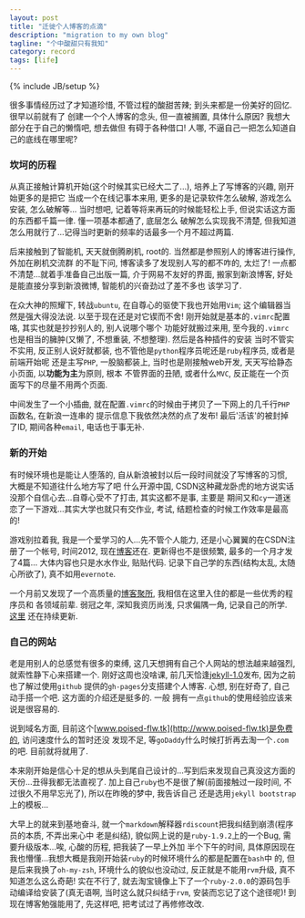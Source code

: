 ```yaml
---
layout: post
title: "迁徙个人博客的点滴"
description: "migration to my own blog"
tagline: "个中酸甜只有我知"
category: record
tags: [life]
---
```

{% include JB/setup %}

很多事情经历过了才知道珍惜, 不管过程的酸甜苦辣; 到头来都是一份美好的回忆. 很早以前就有了
创建一个个人博客的念头, 但一直被搁置, 具体什么原因? 我想大部分在于自己的懒惰吧, 想去做但
有碍于各种借口! 人哪, 不逼自己一把怎么知道自己的底线在哪里呢? 

### 坎坷的历程

从真正接触计算机开始(这个时候其实已经大二了...), 培养上了写博客的兴趣, 刚开始更多的是把它
当成一个在线记事本来用, 更多的是记录软件怎么破解, 游戏怎么安装, 怎么破解等... 当时想吧, 
记着等将来再玩的时候能轻松上手, 但说实话这方面的东西都千篇一律. 懂一项基本都通了, 底层怎么
破解怎么实现我不清楚, 但我知道怎么用就行了...记得当时更新的频率的话最多一个月不超过两篇. 

后来接触到了智能机, 天天就倒腾刷机, root的. 当然都是参照别人的博客进行操作, 外加在刷机交流群
的不耻下问, 博客读多了发现别人写的都不咋的, 太烂了! 一点都不清楚...就着手准备自己出版一篇,
介于网易不友好的界面, 搬家到新浪博客, 好处是能直接分享到新浪微博, 智能机的兴奋劲过了差不多也
该学习了.

在众大神的照耀下, 转战`ubuntu`, 在自尊心的驱使下我也开始用`Vim`; 这个编辑器当然是强大得没法说.
以至于现在还是对它锲而不舍! 刚开始就是基本的`.vimrc`配置咯, 其实也就是抄抄别人的, 别人说哪个哪个
功能好就搬过来用, 至今我的`.vimrc`也是相当的臃肿(又懒了, 不想重装, 不想整理). 然后是各种插件的安装
当时不管实不实用, 反正别人说好就都装, 也不管他是`python`程序员呢还是`ruby`程序员, 或者是前端开始呢
还是主写`PHP`, 一股脑都装上, 当时也是刚接触web开发, 天天写给静态小页面, 以**功能为主**为原则, 根本
不管界面的丑陋, 或者什么`MVC`, 反正能在一个页面写下的尽量不用两个页面.

中间发生了一个小插曲, 就在配置`.vimrc`的时候由于拷贝了一下网上的几千行`PHP`函数名, 在新浪一连串的
提示信息下我依然决然的点了发布! 最后'活该'的被封掉了ID, 期间各种`email`, 电话也于事无补. 

### 新的开始

有时候环境也是能让人堕落的, 自从新浪被封以后一段时间就没了写博客的习惯, 大概是不知道往什么地方写了吧
什么开源中国, CSDN这种藏龙卧虎的地方说实话没那个自信心去...自尊心受不了打击, 其实这都不是事, 主要是
期间又和`cy`一道迷恋了一下游戏...其实大学也就只有交作业, 考试, 结题检查的时候工作效率是最高的!

游戏别拉着我, 我是一个爱学习的人...先不管个人能力, 还是小心翼翼的在CSDN注册了一个帐号, 时间2012, 
现在[博客](http://blog.csdn.net/luofei2012)还在. 更新得也不是很频繁, 最多的一个月才发了4篇...
大体内容也只是水水作业, 贴贴代码. 记录下自己学的东西(结构太乱, 太随心所欲了), 真不如用`evernote`.

一个月前又发现了一个高质量的[博客聚所](http://www.cnblogs.com), 我相信在这里入住的都是一些优秀的程序员和
各领域前辈. 弱冠之年, 深知我资历尚浅, 只求偏隅一角, 记录自己的所学. [这里](http://www.cnblogs.com/Poised-flw)
还在持续更新.

### 自己的网站

老是用别人的总感觉有很多的束缚, 这几天想拥有自己个人网站的想法越来越强烈, 就索性静下心来搭建一个.
刚好这周也没啥课, 前几天恰逢[jekyll-1.0](http://www.jekyllrb.com)发布, 因为之前也了解过使用`github`
提供的`gh-pages`分支搭建个人博客. 心想, 别在好奇了, 自己动手搭一个吧. 这方面的介绍还是挺多的. 一般
拥有一点`github`的使用经验应该来说是很容易的.

说到域名方面, 目前这个[www.poised-flw.tk](http://www.poised-flw.tk)是免费的, 访问速度什么的暂时还没
发现不足, 等`goDaddy`什么时候打折再去淘一个`.com`的吧. 目前就将就用了.

本来刚开始是信心十足的想从头到尾自己设计的...写到后来发现自己真没这方面的天份...丑得我都无法直视了.
加上自己`ruby`也不是很了解(前面接触过一段时间, 不过很久不用早忘光了), 所以在昨晚的梦中, 我告诉自己
还是选用`jekyll bootstrap`上的模板...

大早上的就来到基地奋斗, 就一个`markdown`解释器`rdiscount`把我纠结到崩溃(程序员的本质, 不弄出来心中
老是纠结), 貌似网上说的是`ruby-1.9.2`上的一个Bug, 需要升级版本...唉, 心酸的历程, 把我装了一早上外加
半个下午的时间, 具体原因现在我也懵懂...我想大概是我刚开始装`ruby`的时候环境什么的都是配置在`bash`中
的, 但是后来我换了`oh-my-zsh`, 环境什么的貌似也没动过, 反正就是不能用`rvm`升级, 真不知道怎么这么奇葩!
实在不行了, 就去淘宝镜像上下了一个`ruby-2.0.0`的源码包手动编译给安装了(真无语啊, 当时这么就只纠结于`rvm`, 
安装而忘记了这个途径呢)! 到现在博客勉强能用了, 先这样吧, 把考试过了再修修改改.
